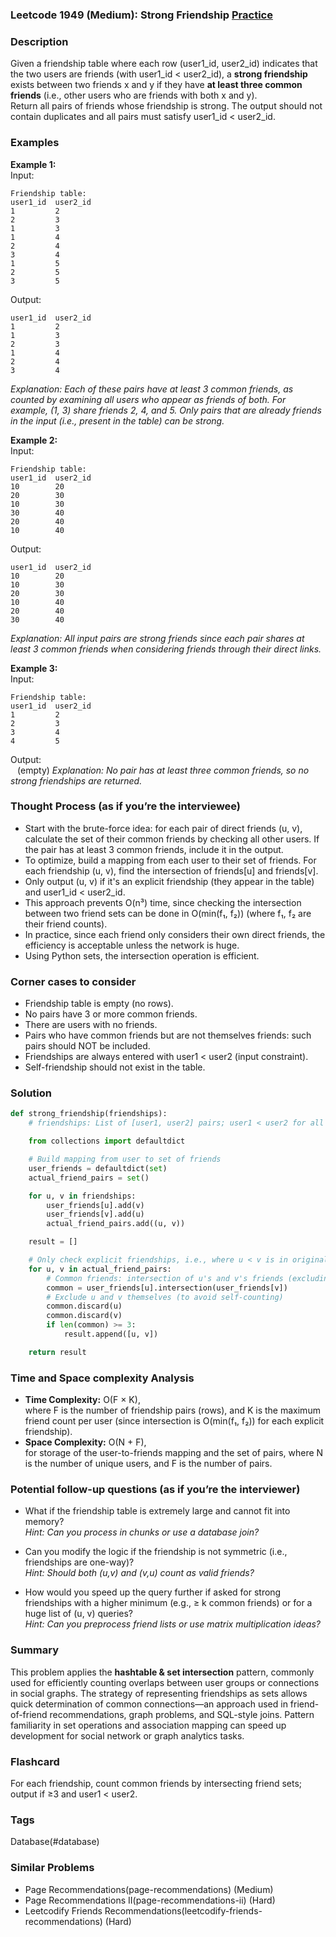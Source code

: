 ### Leetcode 1949 (Medium): Strong Friendship [Practice](https://leetcode.com/problems/strong-friendship)

### Description  
Given a friendship table where each row (user1\_id, user2\_id) indicates that the two users are friends (with user1\_id < user2\_id), a **strong friendship** exists between two friends x and y if they have **at least three common friends** (i.e., other users who are friends with both x and y).  
Return all pairs of friends whose friendship is strong. The output should not contain duplicates and all pairs must satisfy user1\_id < user2\_id.

### Examples  

**Example 1:**  
Input:  
```
Friendship table:
user1_id  user2_id
1         2
2         3
1         3
1         4
2         4
3         4
1         5
2         5
3         5
```
Output:  
```
user1_id  user2_id
1         2
1         3
2         3
1         4
2         4
3         4
```
*Explanation: Each of these pairs have at least 3 common friends, as counted by examining all users who appear as friends of both. For example, (1, 3) share friends 2, 4, and 5. Only pairs that are already friends in the input (i.e., present in the table) can be strong.*

**Example 2:**  
Input:  
```
Friendship table:
user1_id  user2_id
10        20
20        30
10        30
30        40
20        40
10        40
```
Output:  
```
user1_id  user2_id
10        20
10        30
20        30
10        40
20        40
30        40
```
*Explanation: All input pairs are strong friends since each pair shares at least 3 common friends when considering friends through their direct links.*

**Example 3:**  
Input:  
```
Friendship table:
user1_id  user2_id
1         2
2         3
3         4
4         5
```
Output:  
` ` (empty)
*Explanation: No pair has at least three common friends, so no strong friendships are returned.*

### Thought Process (as if you’re the interviewee)  
- Start with the brute-force idea: for each pair of direct friends (u, v), calculate the set of their common friends by checking all other users. If the pair has at least 3 common friends, include it in the output.
- To optimize, build a mapping from each user to their set of friends. For each friendship (u, v), find the intersection of friends[u] and friends[v].
- Only output (u, v) if it's an explicit friendship (they appear in the table) and user1\_id < user2\_id.
- This approach prevents O(n³) time, since checking the intersection between two friend sets can be done in O(min(f₁, f₂)) (where f₁, f₂ are their friend counts).
- In practice, since each friend only considers their own direct friends, the efficiency is acceptable unless the network is huge.
- Using Python sets, the intersection operation is efficient.

### Corner cases to consider  
- Friendship table is empty (no rows).
- No pairs have 3 or more common friends.
- There are users with no friends.
- Pairs who have common friends but are not themselves friends: such pairs should NOT be included.
- Friendships are always entered with user1 < user2 (input constraint).
- Self-friendship should not exist in the table.

### Solution

```python
def strong_friendship(friendships):
    # friendships: List of [user1, user2] pairs; user1 < user2 for all rows

    from collections import defaultdict

    # Build mapping from user to set of friends
    user_friends = defaultdict(set)
    actual_friend_pairs = set()

    for u, v in friendships:
        user_friends[u].add(v)
        user_friends[v].add(u)
        actual_friend_pairs.add((u, v))

    result = []

    # Only check explicit friendships, i.e., where u < v is in original pairs
    for u, v in actual_friend_pairs:
        # Common friends: intersection of u's and v's friends (excluding each other)
        common = user_friends[u].intersection(user_friends[v])
        # Exclude u and v themselves (to avoid self-counting)
        common.discard(u)
        common.discard(v)
        if len(common) >= 3:
            result.append([u, v])

    return result
```

### Time and Space complexity Analysis  

- **Time Complexity:** O(F × K),  
  where F is the number of friendship pairs (rows), and K is the maximum friend count per user (since intersection is O(min(f₁, f₂)) for each explicit friendship).
- **Space Complexity:** O(N + F),  
  for storage of the user-to-friends mapping and the set of pairs, where N is the number of unique users, and F is the number of pairs.

### Potential follow-up questions (as if you’re the interviewer)  

- What if the friendship table is extremely large and cannot fit into memory?  
  *Hint: Can you process in chunks or use a database join?*

- Can you modify the logic if the friendship is not symmetric (i.e., friendships are one-way)?  
  *Hint: Should both (u,v) and (v,u) count as valid friends?*

- How would you speed up the query further if asked for strong friendships with a higher minimum (e.g., ≥ k common friends) or for a huge list of (u, v) queries?  
  *Hint: Can you preprocess friend lists or use matrix multiplication ideas?*

### Summary
This problem applies the **hashtable & set intersection** pattern, commonly used for efficiently counting overlaps between user groups or connections in social graphs. The strategy of representing friendships as sets allows quick determination of common connections—an approach used in friend-of-friend recommendations, graph problems, and SQL-style joins. Pattern familiarity in set operations and association mapping can speed up development for social network or graph analytics tasks.


### Flashcard
For each friendship, count common friends by intersecting friend sets; output if ≥3 and user1 < user2.

### Tags
Database(#database)

### Similar Problems
- Page Recommendations(page-recommendations) (Medium)
- Page Recommendations II(page-recommendations-ii) (Hard)
- Leetcodify Friends Recommendations(leetcodify-friends-recommendations) (Hard)